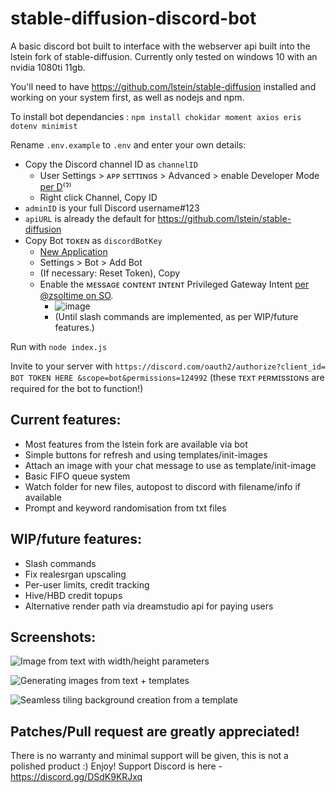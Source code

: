 # stable-diffusion-discord-bot

A basic discord bot built to interface with the webserver api built into the lstein fork of stable-diffusion.
Currently only tested on windows 10 with an nvidia 1080ti 11gb.

You'll need to have https://github.com/lstein/stable-diffusion installed and working on your system first, as well as nodejs and npm.

To install bot dependancies : `npm install chokidar moment axios eris dotenv minimist`

Rename `.env.example` to `.env` and enter your own details:
- Copy the Discord channel ID as `channelID`
  - User Settings > ᴀᴘᴘ sᴇᴛᴛɪɴɢs > Advanced > enable Developer Mode [per D](https://support.discord.com/hc/en-us/articles/206346498-Where-can-I-find-my-User-Server-Message-ID-)⁽ˀ⁾
  - Right click Channel, Copy ID
- `adminID` is your full Discord username#123 
- `apiURL` is already the default for https://github.com/lstein/stable-diffusion
- Copy Bot ᴛᴏᴋᴇɴ as `discordBotKey`
  - [New Application](https://discord.com/developers/applications)
  - Settings > Bot > Add Bot
  - (If necessary: Reset Token), Copy
  - Enable the ᴍᴇssᴀɢᴇ ᴄᴏɴᴛᴇɴᴛ ɪɴᴛᴇɴᴛ Privileged Gateway Intent [per @zsoltime on SO](https://stackoverflow.com/a/73037243).
    - ![image](https://user-images.githubusercontent.com/115931/189581611-673c32d7-19ce-4710-8911-1e71481fe257.png)
    - (Until slash commands are implemented, as per WIP/future features.)

Run with `node index.js`

Invite to your server with `https://discord.com/oauth2/authorize?client_id= BOT TOKEN HERE &scope=bot&permissions=124992` (these ᴛᴇxᴛ ᴘᴇʀᴍɪssɪᴏɴs are required for the bot to function!)

## Current features:
- Most features from the lstein fork are available via bot
- Simple buttons for refresh and using templates/init-images
- Attach an image with your chat message to use as template/init-image
- Basic FIFO queue system
- Watch folder for new files, autopost to discord with filename/info if available
- Prompt and keyword randomisation from txt files

## WIP/future features:
- Slash commands
- Fix realesrgan upscaling
- Per-user limits, credit tracking
- Hive/HBD credit topups
- Alternative render path via dreamstudio api for paying users

## Screenshots:

![Image from text with width/height parameters](https://media.discordapp.net/attachments/968822563662860338/1018016731475751102/unknown.png "Image from text with width/height parameters")

![Generating images from text + templates](https://media.discordapp.net/attachments/968822563662860338/1018015274802364476/unknown.png "Generating images from text + template")

![Seamless tiling background creation from a template](https://media.discordapp.net/attachments/968822563662860338/1018017771243720704/unknown.png "Seamless tiling background creation from a template")


Patches/Pull request are greatly appreciated!
-----------------------
There is no warranty and minimal support will be given, this is not a polished product :)
Enjoy!
Support Discord is here - https://discord.gg/DSdK9KRJxq
